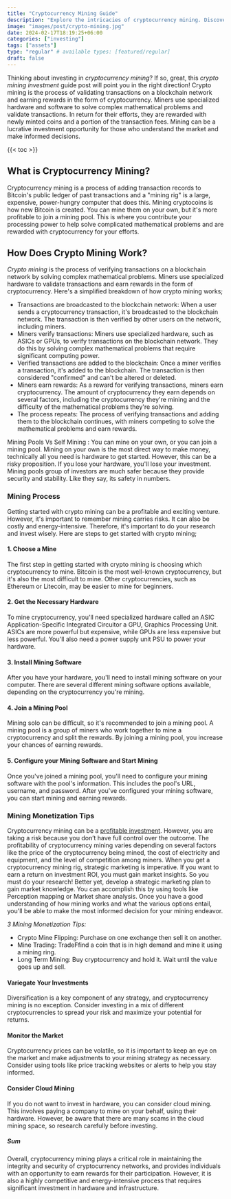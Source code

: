 ```yaml
---
title: "Cryptocurrency Mining Guide"
description: "Explore the intricacies of cryptocurrency mining. Discover how miners secure transactions, validate blocks, and contribute to the decentralized network."
image: "images/post/crypto-mining.jpg"
date: 2024-02-17T18:19:25+06:00
categories: ["investing"]
tags: ["assets"]
type: "regular" # available types: [featured/regular]
draft: false
---
```


Thinking about investing in _cryptocurrency mining_? If so, great, this _crypto mining investment_ guide post will point you in the right direction! Crypto mining is the process of validating transactions on a blockchain network and earning rewards in the form of cryptocurrency. Miners use specialized hardware and software to solve complex mathematical problems and validate transactions. In return for their efforts, they are rewarded with newly minted coins and a portion of the transaction fees. Mining can be a lucrative investment opportunity for those who understand the market and make informed decisions.

{{< toc >}}

## What is Cryptocurrency Mining?

Cryptocurrency mining is a process of adding transaction records to Bitcoin's public ledger of past transactions and a "mining rig" is a large, expensive, power-hungry computer that does this. Mining cryptocoins is how new Bitcoin is created. You can mine them on your own, but it's more profitable to join a mining pool. This is where you contribute your processing power to help solve complicated mathematical problems and are rewarded with cryptocurrency for your efforts.

## How Does Crypto Mining Work?

_Crypto mining_ is the process of verifying transactions on a blockchain network by solving complex mathematical problems. Miners use specialized hardware to validate transactions and earn rewards in the form of cryptocurrency. Here's a simplified breakdown of how crypto mining works;

- Transactions are broadcasted to the blockchain network: When a user sends a cryptocurrency transaction, it's broadcasted to the blockchain network. The transaction is then verified by other users on the network, including miners.
- Miners verify transactions: Miners use specialized hardware, such as ASICs or GPUs, to verify transactions on the blockchain network. They do this by solving complex mathematical problems that require significant computing power.
- Verified transactions are added to the blockchain: Once a miner verifies a transaction, it's added to the blockchain. The transaction is then considered "confirmed" and can't be altered or deleted.
- Miners earn rewards: As a reward for verifying transactions, miners earn cryptocurrency. The amount of cryptocurrency they earn depends on several factors, including the cryptocurrency they're mining and the difficulty of the mathematical problems they're solving.
- The process repeats: The process of verifying transactions and adding them to the blockchain continues, with miners competing to solve the mathematical problems and earn rewards.

Mining Pools Vs Self Mining
: You can mine on your own, or you can join a mining pool. Mining on your own is the most direct way to make money, technically all you need is hardware to get started. However, this can be a risky proposition. If you lose your hardware, you'll lose your investment. Mining pools group of investors are much safer because they provide security and stability. Like they say, its safety in numbers.

### Mining Process

Getting started with crypto mining can be a profitable and exciting venture. However, it's important to remember mining carries risks. It can also be costly and energy-intensive. Therefore, it's important to do your research and invest wisely. Here are steps to get started with crypto mining;

#### 1. Choose a Mine

The first step in getting started with crypto mining is choosing which cryptocurrency to mine. Bitcoin is the most well-known cryptocurrency, but it's also the most difficult to mine. Other cryptocurrencies, such as Ethereum or Litecoin, may be easier to mine for beginners.

#### 2. Get the Necessary Hardware

To mine cryptocurrency, you'll need specialized hardware called an ASIC Application-Specific Integrated Circuitor a GPU, Graphics Processing Unit. ASICs are more powerful but expensive, while GPUs are less expensive but less powerful. You'll also need a power supply unit PSU to power your hardware.

#### 3. Install Mining Software

After you have your hardware, you'll need to install mining software on your computer. There are several different mining software options available, depending on the cryptocurrency you're mining.

#### 4. Join a Mining Pool

Mining solo can be difficult, so it's recommended to join a mining pool. A mining pool is a group of miners who work together to mine a cryptocurrency and split the rewards. By joining a mining pool, you increase your chances of earning rewards.

#### 5. Configure your Mining Software and Start Mining

Once you've joined a mining pool, you'll need to configure your mining software with the pool's information. This includes the pool's URL, username, and password. After you've configured your mining software, you can start mining and earning rewards.

### Mining Monetization Tips

Cryptocurrency mining can be a [profitable investment](/blog/passive-income-ideas). However, you are taking a risk because you don’t have full control over the outcome. The profitability of cryptocurrency mining varies depending on several factors like the price of the cryptocurrency being mined, the cost of electricity and equipment, and the level of competition among miners. When you get a cryptocurrency mining rig, strategic marketing is imperative. If you want to earn a return on investment  ROI, you must gain market insights. So you must do your research! Better yet, develop a strategic marketing plan to gain market knowledge. You can accomplish this by using tools like Perception mapping or Market share analysis. Once you have a good understanding of how mining works and what the various options entail, you'll be able to make the most informed decision for your mining endeavor.

_3 Mining Monetization Tips:_

- Crypto Mine Flipping: Purchase on one exchange then sell it on another.
- Mine Trading: TradeFfind a coin that is in high demand and mine it using a mining ring.
- Long Term Mining: Buy cryptocurrency and hold it. Wait until the value goes up and sell.

#### Variegate Your Investments

Diversification is a key component of any strategy, and cryptocurrency mining is no exception. Consider investing in a mix of different cryptocurrencies to spread your risk and maximize your potential for returns.

#### Monitor the Market

Cryptocurrency prices can be volatile, so it is important to keep an eye on the market and make adjustments to your mining strategy as necessary. Consider using tools like price tracking websites or alerts to help you stay informed.

#### Consider Cloud Mining

If you do not want to invest in hardware, you can consider cloud mining. This involves paying a company to mine on your behalf, using their hardware. However, be aware that there are many scams in the cloud mining space, so research carefully before investing.

##### Sum

Overall, cryptocurrency mining plays a critical role in maintaining the integrity and security of cryptocurrency networks, and provides individuals with an opportunity to earn rewards for their participation. However, it is also a highly competitive and energy-intensive process that requires significant investment in hardware and infrastructure.
